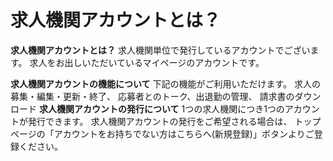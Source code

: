 # 求人機関アカウントとは？

**求人機関アカウントとは？**
求人機関単位で発行しているアカウントでございます。
求人をお出しいただいているマイページのアカウントです。

**求人機関アカウントの機能について**
下記の機能がご利用いただけます。
求人の募集・編集・更新・終了、
応募者とのトーク、出退勤の管理、
請求書のダウンロード
**求人機関アカウントの発行について**
1つの求人機関につき1つのアカウントが発行できます。
求人機関アカウントの発行をご希望される場合は、
トップページの「アカウントをお持ちでない方はこちらへ(新規登録)」ボタンよりご登録ください。